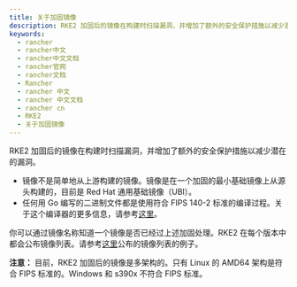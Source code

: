 ```yaml
---
title: 关于加固镜像
description: RKE2 加固后的镜像在构建时扫描漏洞，并增加了额外的安全保护措施以减少潜在的漏洞。
keywords:
  - rancher
  - rancher中文
  - rancher中文文档
  - rancher官网
  - rancher文档
  - Rancher
  - rancher 中文
  - rancher 中文文档
  - rancher cn
  - RKE2
  - 关于加固镜像
---
```


RKE2 加固后的镜像在构建时扫描漏洞，并增加了额外的安全保护措施以减少潜在的漏洞。

- 镜像不是简单地从上游构建的镜像。镜像是在一个加固的最小基础镜像上从源头构建的，目前是 Red Hat 通用基础镜像（UBI）。
- 任何用 Go 编写的二进制文件都是使用符合 FIPS 140-2 标准的编译过程。关于这个编译器的更多信息，请参考[这里](/docs/rke2/security/fips_support/_index#使用-fips-兼容的-go-编译器)。

你可以通过镜像名称知道一个镜像是否已经过上述加固处理。RKE2 在每个版本中都会公布镜像列表。请参考[这里](https://github.com/rancher/rke2/releases/download/v1.22.3-rc1%2Brke2r1/rke2-images-all.linux-amd64.txt)公布的镜像列表的例子。

**注意：**
目前，RKE2 加固后的镜像是多架构的。只有 Linux 的 AMD64 架构是符合 FIPS 标准的。Windows 和 s390x 不符合 FIPS 标准。

